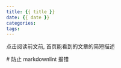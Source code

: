 ```yaml
---
title: {{ title }}
date: {{ date }}
categories:
tags:
---
```



点击阅读前文前, 首页能看到的文章的简短描述

<!-- more -->
<!-- markdownlint-disable MD041 MD002--> # 防止 markdownlint 报错

